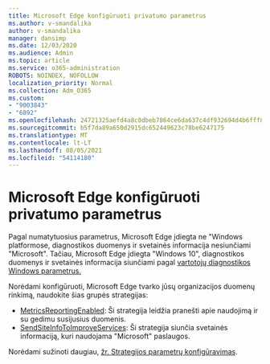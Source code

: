 ```yaml
---
title: Microsoft Edge konfigūruoti privatumo parametrus
ms.author: v-smandalika
author: v-smandalika
manager: dansimp
ms.date: 12/03/2020
ms.audience: Admin
ms.topic: article
ms.service: o365-administration
ROBOTS: NOINDEX, NOFOLLOW
localization_priority: Normal
ms.collection: Adm_O365
ms.custom:
- "9003843"
- "6892"
ms.openlocfilehash: 24721325aefd4a8c0dbeb7864ce6da637c4df932694d4b6fff80cab5bb5b4319
ms.sourcegitcommit: b5f7da89a650d2915dc652449623c78be6247175
ms.translationtype: MT
ms.contentlocale: lt-LT
ms.lasthandoff: 08/05/2021
ms.locfileid: "54114180"
---
```

# <a name="microsoft-edge-configure-privacy-settings"></a>Microsoft Edge konfigūruoti privatumo parametrus

Pagal numatytuosius parametrus, Microsoft Edge įdiegta ne "Windows platformose, diagnostikos duomenys ir svetainės informacija nesiunčiami "Microsoft". Tačiau, Microsoft Edge įdiegta "Windows 10", diagnostikos duomenys ir svetainės informacija siunčiami pagal [vartotojų diagnostikos Windows parametrus.](https://docs.microsoft.com/windows/privacy/configure-windows-diagnostic-data-in-your-organization)

Norėdami konfigūruoti, Microsoft Edge tvarko jūsų organizacijos duomenų rinkimą, naudokite šias grupės strategijas:
- [MetricsReportingEnabled](https://docs.microsoft.com/DeployEdge/microsoft-edge-policies#metricsreportingenabled): Ši strategija leidžia pranešti apie naudojimą ir su gedimu susijusius duomenis.
- [SendSiteInfoToImproveServices](https://docs.microsoft.com/DeployEdge/microsoft-edge-policies#sendsiteinfotoimproveservices): Ši strategija siunčia svetainės informaciją, kuri naudojama "Microsoft" paslaugos.

Norėdami sužinoti daugiau, [žr. Strategijos parametrų konfigūravimas](https://docs.microsoft.com/deployedge/microsoft-edge-enterprise-privacy-settings#configure-policy-settings).